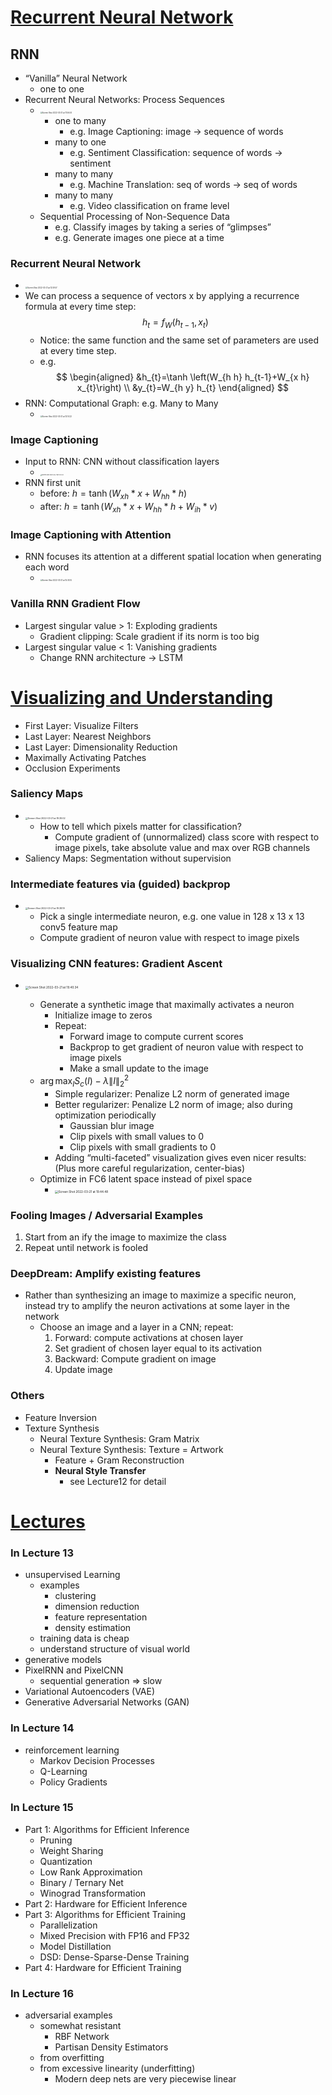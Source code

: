 # **<u>Recurrent Neural Network</u>**

## **RNN**

- “Vanilla” Neural Network
  - one to one
- Recurrent Neural Networks: Process Sequences
  - ​	<img src="image.assets/Screen Shot 2022-03-21 at 11.56.44.png" alt="Screen Shot 2022-03-21 at 11.56.44" style="zoom:20%;" />
    - one to many
      - e.g. Image Captioning: image -> sequence of words
    - many to one
      - e.g. Sentiment Classification: sequence of words -> sentiment
    - many to many
      - e.g. Machine Translation: seq of words -> seq of words
    - many to many
      - e.g. Video classification on frame level
  - Sequential Processing of Non-Sequence Data
    - e.g. Classify images by taking a series of “glimpses”
    - e.g. Generate images one piece at a time

### Recurrent Neural Network

- ​	<img src="image.assets/Screen Shot 2022-03-21 at 12.09.57.png" alt="Screen Shot 2022-03-21 at 12.09.57" style="zoom:20%;" />
- We can process a sequence of vectors x by applying a recurrence formula at every time step:
  $$
  h_{t}=f_{W}\left(h_{t-1}, x_{t}\right)
  $$
  - Notice: the same function and the same set of parameters are used at every time step.
  - e.g.
  	$$
    \begin{aligned}
    &h_{t}=\tanh \left(W_{h h} h_{t-1}+W_{x h} x_{t}\right) \\
    &y_{t}=W_{h y} h_{t}
    \end{aligned}
    $$
- RNN: Computational Graph: e.g. Many to Many
  - ​	<img src="image.assets/Screen Shot 2022-03-21 at 12.14.22.png" alt="Screen Shot 2022-03-21 at 12.14.22" style="zoom:20%;" />

### Image Captioning

- Input to RNN: CNN without classification layers
  - ​	<img src="image.assets/Screen Shot 2022-03-21 at 12.34.31.png" alt="Screen Shot 2022-03-21 at 12.34.31" style="zoom:15%;" />
- RNN first unit
  - before: $h=\tanh \left(W _{x h} * x+W _{h h} * h\right)$
  - after: $h=\tanh \left(W _{x h} * x+W _{h h}* h+W _{i h} * v\right)$

### Image Captioning with Attention

- RNN focuses its attention at a different spatial location when generating each word
  - ​	<img src="image.assets/Screen Shot 2022-03-21 at 15.05.14.png" alt="Screen Shot 2022-03-21 at 15.05.14" style="zoom:20%;" />

### Vanilla RNN Gradient Flow

- Largest singular value > 1: Exploding gradients
  - Gradient clipping: Scale gradient if its norm is too big
- Largest singular value < 1: Vanishing gradients
  - Change RNN architecture -> LSTM

# **<u>Visualizing and Understanding</u>**

- First Layer: Visualize Filters
- Last Layer: Nearest Neighbors
- Last Layer: Dimensionality Reduction
- Maximally Activating Patches
- Occlusion Experiments

### Saliency Maps

- ​	<img src="image.assets/Screen Shot 2022-03-21 at 19.39.02.png" alt="Screen Shot 2022-03-21 at 19.39.02" style="zoom:25%;" />
  - How to tell which pixels matter for classification?
    - Compute gradient of (unnormalized) class score with respect to image pixels, take absolute value and max over RGB channels
- Saliency Maps: Segmentation without supervision

### Intermediate features via (guided) backprop

- ​	<img src="image.assets/Screen Shot 2022-03-21 at 19.38.19.png" alt="Screen Shot 2022-03-21 at 19.38.19" style="zoom:25%;" />
  - Pick a single intermediate neuron, e.g. one value in 128 x 13 x 13 conv5 feature map 
  - Compute gradient of neuron value with respect to image pixels

### Visualizing CNN features: Gradient Ascent

- ​	<img src="image.assets/Screen Shot 2022-03-21 at 19.40.34.png" alt="Screen Shot 2022-03-21 at 19.40.34" style="zoom: 33%;" />
  
  - Generate a synthetic image that maximally activates a neuron
    - Initialize image to zeros
    - Repeat:
      - Forward image to compute current scores
      - Backprop to get gradient of neuron value with respect to image pixels
      - Make a small update to the image
  - $\arg \max _{I} S_{c}(I)-\lambda\|I\|_{2}^{2}$
    - Simple regularizer: Penalize L2 norm of generated image
    - Better regularizer: Penalize L2 norm of image; also during optimization periodically 
      - Gaussian blur image 
      - Clip pixels with small values to 0 
      - Clip pixels with small gradients to 0
    - Adding “multi-faceted” visualization gives even nicer results: (Plus more careful regularization, center-bias)
  - Optimize in FC6 latent space instead of pixel space
    - ​	<img src="image.assets/Screen Shot 2022-03-21 at 19.44.48.png" alt="Screen Shot 2022-03-21 at 19.44.48" style="zoom:33%;" />

### Fooling Images / Adversarial Examples

1. Start from an ify the image to maximize the class
4. Repeat until network is fooled

### DeepDream: Amplify existing features

- Rather than synthesizing an image to maximize a specific neuron, instead try to amplify the neuron activations at some layer in the network
  - Choose an image and a layer in a CNN; repeat: 
    1. Forward: compute activations at chosen layer 
    2. Set gradient of chosen layer equal to its activation 
    3. Backward: Compute gradient on image 
    4. Update image

### Others

- Feature Inversion
- Texture Synthesis
  - Neural Texture Synthesis: Gram Matrix
  - Neural Texture Synthesis: Texture = Artwork
    - Feature + Gram Reconstruction
    - **Neural Style Transfer**
      - see Lecture12 for detail



# **<u>Lectures</u>**

### In Lecture 13

- unsupervised Learning
  - examples
    - clustering
    - dimension reduction
    - feature representation
    - density estimation
  - training data is cheap
  - understand structure of visual world
- generative models
- PixelRNN and PixelCNN
  - sequential generation => slow
- Variational Autoencoders (VAE)
- Generative Adversarial Networks (GAN)

### In Lecture 14

- reinforcement learning
  - Markov Decision Processes
  - Q-Learning
  - Policy Gradients

### In Lecture 15

- Part 1: Algorithms for Efficient Inference
  - Pruning
  - Weight Sharing
  - Quantization
  - Low Rank Approximation
  - Binary / Ternary Net
  - Winograd Transformation
- Part 2: Hardware for Efficient Inference
- Part 3: Algorithms for Efficient Training
  - Parallelization
  - Mixed Precision with FP16 and FP32
  - Model Distillation
  - DSD: Dense-Sparse-Dense Training
- Part 4: Hardware for Efficient Training

### In Lecture 16

- adversarial examples
  - somewhat resistant 
    - RBF Network
    - Partisan Density Estimators
  - from overfitting
  - from excessive linearity (underfitting)
    - Modern deep nets are very piecewise linear































